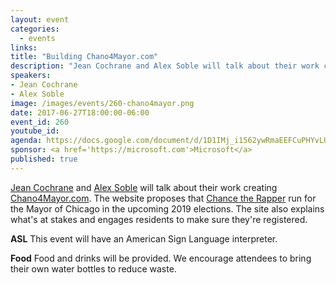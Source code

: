 ```yaml
---
layout: event
categories: 
  - events
links:
title: "Building Chano4Mayor.com"
description: "Jean Cochrane and Alex Soble will talk about their work creating Chano4Mayor.com. The website proposes that Chance the Rapper run for the Mayor of Chicago in the upcoming 2019 elections. The site also explains what’s at stakes and engages residents to make sure they’re registered."
speakers:
- Jean Cochrane
- Alex Soble
image: /images/events/260-chano4mayor.png
date: 2017-06-27T18:00:00-06:00
event_id: 260
youtube_id: 
agenda: https://docs.google.com/document/d/1D1IMj_i1562ywRmaEEFCuPHYvLU8hz9wrmWwbFvhzvQ/edit#
sponsor: <a href='https://microsoft.com'>Microsoft</a>
published: true
---
```


[Jean Cochrane](https://twitter.com/jean_cochrane) and [Alex Soble](https://twitter.com/alexsoble) will talk about their work creating [Chano4Mayor.com](https://chano4mayor.com/). The website proposes that [Chance the Rapper](https://en.wikipedia.org/wiki/Chance_the_Rapper) run for the Mayor of Chicago in the upcoming 2019 elections. The site also explains what's at stakes and engages residents to make sure they're registered. 

**ASL** This event will have an American Sign Language interpreter.

**Food** Food and drinks will be provided. We encourage attendees to bring their own water bottles to reduce waste.